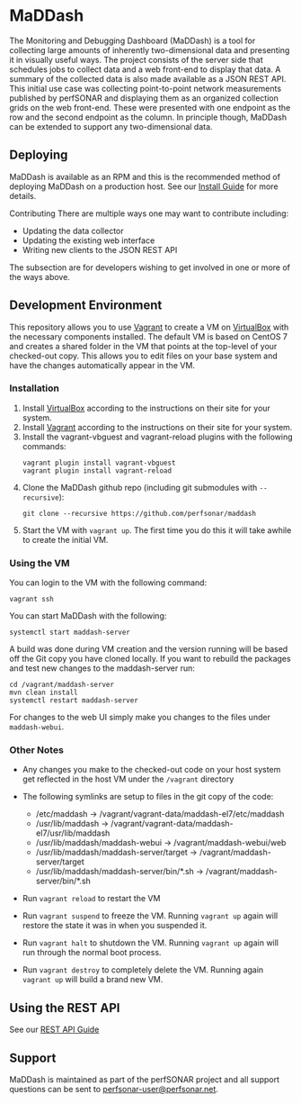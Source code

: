 # MaDDash

The Monitoring and Debugging Dashboard (MaDDash) is a tool for collecting large amounts of inherently two-dimensional data and presenting it in visually useful ways. The project consists of the server side that schedules jobs to collect data and a web front-end to display that data. A summary of the collected data is also made available as a JSON REST API. This initial use case was collecting point-to-point network measurements published by perfSONAR and displaying them as an organized collection grids on the web front-end. These were presented with one endpoint as the row and the second endpoint as the column. In principle though, MaDDash can be extended to support any two-dimensional data. 

## Deploying

MaDDash is available as an RPM and this is the recommended method of deploying MaDDash on a production host. See our [Install Guide](http://docs.perfsonar.net/maddash_install.html) for more details.

Contributing
There are multiple ways one may want to contribute including:
 * Updating the data collector
 * Updating the existing web interface
 * Writing new clients to the JSON REST API

The subsection are for developers wishing to get involved in one or more of the ways above. 

## Development Environment

This repository allows you to use [Vagrant](https://www.vagrantup.com) to create a VM on [VirtualBox](https://www.virtualbox.org) with the necessary components installed. The default VM is based on CentOS 7 and creates a shared folder in the VM that points at the top-level of your checked-out copy. This allows you to edit files on your base system and have the changes automatically appear in the VM.

### Installation
1. Install [VirtualBox](https://www.virtualbox.org) according to the instructions on their site for your system. 
1. Install [Vagrant](https://www.vagrantup.com) according to the instructions on their site for your system. 
1. Install the vagrant-vbguest and vagrant-reload plugins with the following commands:
    ```
    vagrant plugin install vagrant-vbguest
    vagrant plugin install vagrant-reload
    ```
1. Clone the MaDDash github repo (including git submodules with `--recursive`):
    ```
    git clone --recursive https://github.com/perfsonar/maddash
    ```
1. Start the VM with ``vagrant up``. The first time you do this it will take awhile to create the initial VM.

### Using the VM

You can login to the VM with the following command:
  ```
  vagrant ssh
  ```
You can start MaDDash with the following:
  ```
  systemctl start maddash-server
  ```
A build was done during VM creation and the version running will be based off the Git copy you have cloned locally. If you want to rebuild the packages and test new changes to the maddash-server run:
  ```
  cd /vagrant/maddash-server
  mvn clean install
  systemctl restart maddash-server
  ```  
  
For changes to the web UI simply make you changes to the files under `maddash-webui`.


### Other Notes
* Any changes you make to the checked-out code on your host system get reflected in the host VM under the `/vagrant` directory
* The following symlinks are setup to files in the git copy of the code:
    
    * /etc/maddash -> /vagrant/vagrant-data/maddash-el7/etc/maddash
    * /usr/lib/maddash -> /vagrant/vagrant-data/maddash-el7/usr/lib/maddash
    * /usr/lib/maddash/maddash-webui -> /vagrant/maddash-webui/web
    * /usr/lib/maddash/maddash-server/target -> /vagrant/maddash-server/target
    * /usr/lib/maddash/maddash-server/bin/\*.sh -> /vagrant/maddash-server/bin/\*.sh
    
* Run ``vagrant reload`` to restart the VM
* Run ``vagrant suspend`` to freeze the VM. Running ``vagrant up`` again will restore the state it was in when you suspended it.
* Run ``vagrant halt`` to shutdown the VM. Running ``vagrant up`` again will run through the normal boot process.
* Run ``vagrant destroy`` to completely delete the VM. Running again ``vagrant up`` will build a brand new VM.

## Using the REST API

See our [REST API Guide](http://docs.perfsonar.net)

## Support
MaDDash is maintained as part of the perfSONAR project and all support questions can be sent to perfsonar-user@perfsonar.net.
